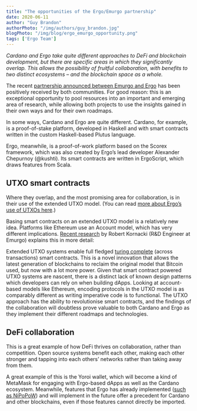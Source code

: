 ```yaml
---
title: "The opportunities of the Ergo/Emurgo partnership"
date: 2020-06-11
author: "Guy Brandon"
authorPhoto: "/img/authors/guy_brandon.jpg"
blogPhoto: "/img/blog/ergo_emurgo_opportunity.png"
tags: ['Ergo Team']
---
```


_Cardano and Ergo take quite different approaches to DeFi and blockchain development, but there are specific areas in which they significantly overlap. This allows the possibility of fruitful collaboration, with benefits to two distinct ecosystems – and the blockchain space as a whole._

The recent [partnership announced between Emurgo and Ergo](https://ergoplatform.org/en/blog/2020_06_09_press_release/) has been positively received by both communities. For good reason: this is an exceptional opportunity to pool resources into an important and emerging area of research, while allowing both projects to use the insights gained in their own ways and for their own roadmaps. 

In some ways, Cardano and Ergo are quite different. Cardano, for example, is a proof-of-stake platform, developed in Haskell and with smart contracts written in the custom Haskell-based Plutus language.

Ergo, meanwhile, is a proof-of-work platform based on the Scorex framework, which was also created by Ergo’s lead developer Alexander Chepurnoy (@kushti). Its smart contracts are written in ErgoScript, which draws features from Scala.

## UTXO smart contracts

Where they overlap, and the most promising area for collaboration, is in their use of the extended UTXO model. (You can read [more about Ergo’s use of UTXOs here](https://ergoplatform.org/en/blog/2020_03_03_building_utxo/).)

Basing smart contracts on an extended UTXO model is a relatively new idea. Platforms like Ethereum use an Account model, which has very different implications. [Recent research](https://github.com/Emurgo/Emurgo-Research/blob/master/smart-contracts/High%20Level%20Design%20Patterns%20In%20Extended%20UTXO%20Systems.md) by Robert Kornacki (R&D Engineer at Emurgo) explains this in more detail:

  Extended UTXO systems enable full fledged [turing complete](https://arxiv.org/abs/1806.10116) (across transactions) smart contracts. This is a novel innovation that allows the latest generation of blockchains to reclaim the original model that Bitcoin used, but now with a lot more power. 
  Given that smart contract powered UTXO systems are nascent, there is a distinct lack of known design patterns which developers can rely on when building dApps. Looking at account-based models like Ethereum, encoding protocols in the UTXO model is as comparably different as writing imperative code is to functional.
  The UTXO approach has the ability to revolutionise smart contracts, and the findings of the collaboration will doubtless prove valuable to both Cardano and Ergo as they implement their different roadmaps and technologies. 

## DeFi collaboration

This is a great example of how DeFi thrives on collaboration, rather than competition. Open source systems benefit each other, making each other stronger and tapping into each others’ networks rather than taking away from them. 

A great example of this is the Yoroi wallet, which will become a kind of MetaMask for engaging with Ergo-based dApps as well as the Cardano ecosystem. Meanwhile, features that Ergo has already implemented ([such as NiPoPoW](https://ergoplatform.org/en/blog/2020_05_1_spv_security/)) and will implement in the future offer a precedent for Cardano and other blockchains, even if those features cannot directly be imported.

